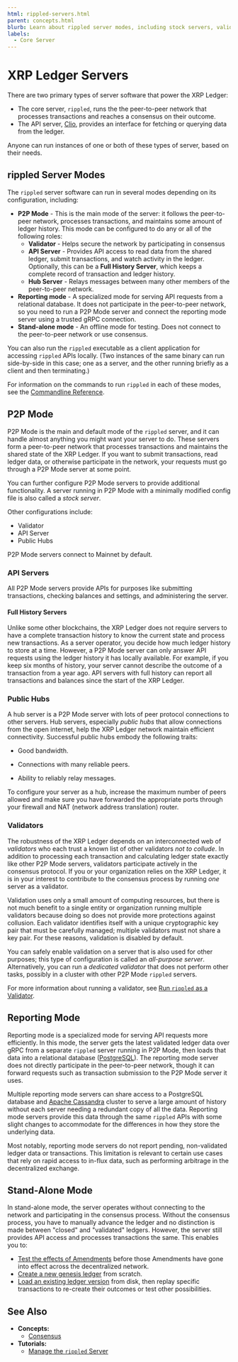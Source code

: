 ```yaml
---
html: rippled-servers.html
parent: concepts.html
blurb: Learn about rippled server modes, including stock servers, validator servers, and rippled servers run in stand-alone mode.
labels:
  - Core Server
---
```

# XRP Ledger Servers

There are two primary types of server software that power the XRP Ledger:

- The core server, `rippled`, runs the the peer-to-peer network that processes transactions and reaches a consensus on their outcome.
- The API server, [Clio](clio-server.html), provides an interface for fetching or querying data from the ledger.

Anyone can run instances of one or both of these types of server, based on their needs.

## rippled Server Modes

The `rippled` server software can run in several modes depending on its configuration, including:

- **P2P Mode** - This is the main mode of the server: it follows the peer-to-peer network, processes transactions, and maintains some amount of ledger history. This mode can be configured to do any or all of the following roles:
    - **Validator** - Helps secure the network by participating in consensus
    - **API Server** - Provides API access to read data from the shared ledger, submit transactions, and watch activity in the ledger. Optionally, this can be a **Full History Server**, which keeps a complete record of transaction and ledger history.
    - **Hub Server** - Relays messages between many other members of the peer-to-peer network.
- **Reporting mode** - A specialized mode for serving API requests from a relational database. It does not participate in the peer-to-peer network, so you need to run a P2P Mode server and connect the reporting mode server using a trusted gRPC connection.
- **Stand-alone mode** - An offline mode for testing. Does not connect to the peer-to-peer network or use consensus.

You can also run the `rippled` executable as a client application for accessing `rippled` APIs locally. (Two instances of the same binary can run side-by-side in this case; one as a server, and the other running briefly as a client and then terminating.)

For information on the commands to run `rippled` in each of these modes, see the [Commandline Reference](commandline-usage.html).


## P2P Mode

P2P Mode is the main and default mode of the `rippled` server, and it can handle almost anything you might want your server to do. These servers form a peer-to-peer network that processes transactions and maintains the shared state of the XRP Ledger. If you want to submit transactions, read ledger data, or otherwise participate in the network, your requests must go through a P2P Mode server at some point.

You can further configure P2P Mode servers to provide additional functionality. A server running in P2P Mode with a minimally modified config file is also called a _stock server_. <!-- not sure I understand the rationale for calling it a "stock server" over a plain ol' server -->

Other configurations include:

- Validator
- API Server
- Public Hubs

P2P Mode servers connect to Mainnet by default.


### API Servers

All P2P Mode servers provide APIs for purposes like submitting transactions, checking balances and settings, and administering the server. <!--If you query the XRP Ledger for data or submit transactions for business use, it can be useful to [run your own server](xrpl-servers.html#reasons-to-run-your-own-server).-->

#### Full History Servers

Unlike some other blockchains, the XRP Ledger does not require servers to have a complete transaction history to know the current state and process new transactions. As a server operator, you decide how much ledger history to store at a time. However, a P2P Mode server can only answer API requests using the ledger history it has locally available. For example, if you keep six months of history, your server cannot describe the outcome of a transaction from a year ago. API servers with full history can report all transactions and balances since the start of the XRP Ledger.


### Public Hubs

A hub server is a P2P Mode server with lots of peer protocol connections to other servers. Hub servers, especially _public hubs_ that allow connections from the open internet, help the XRP Ledger network maintain efficient connectivity. Successful public hubs embody the following traits:

- Good bandwidth.

- Connections with many reliable peers.

- Ability to reliably relay messages.

To configure your server as a hub, increase the maximum number of peers allowed and make sure you have forwarded the appropriate ports through your firewall and NAT (network address translation) router.


### Validators

The robustness of the XRP Ledger depends on an interconnected web of _validators_ who each trust a known list of other validators _not to collude_. In addition to processing each transaction and calculating ledger state exactly like other P2P Mode servers, validators participate actively in the consensus protocol. If you or your organization relies on the XRP Ledger, it is in your interest to contribute to the consensus process by running _one_ server as a validator.

Validation uses only a small amount of computing resources, but there is not much benefit to a single entity or organization running multiple validators because doing so does not provide more protections against collusion. Each validator identifies itself with a unique cryptographic key pair that must be carefully managed; multiple validators must not share a key pair. For these reasons, validation is disabled by default.

You can safely enable validation on a server that is also used for other purposes; this type of configuration is called an _all-purpose server_. Alternatively, you can run a _dedicated validator_ that does not perform other tasks, possibly in a cluster with other P2P Mode `rippled` servers.

For more information about running a validator, see [Run `rippled` as a Validator](run-rippled-as-a-validator.html).


## Reporting Mode

Reporting mode is a specialized mode for serving API requests more efficiently. In this mode, the server gets the latest validated ledger data over gRPC from a separate `rippled` server running in P2P Mode, then loads that data into a relational database ([PostgreSQL](https://www.postgresql.org/)). The reporting mode server does not directly participate in the peer-to-peer network, though it can forward requests such as transaction submission to the P2P Mode server it uses.

Multiple reporting mode servers can share access to a PostgreSQL database and [Apache Cassandra](https://cassandra.apache.org/) cluster to serve a large amount of history without each server needing a redundant copy of all the data. Reporting mode servers provide this data through the same `rippled` APIs with some slight changes to accommodate for the differences in how they store the underlying data.

Most notably, reporting mode servers do not report pending, non-validated ledger data or transactions. This limitation is relevant to certain use cases that rely on rapid access to in-flux data, such as performing arbitrage in the decentralized exchange.

<!-- TODO: link setup steps for Reporting Mode when those are ready -->


## Stand-Alone Mode

In stand-alone mode, the server operates without connecting to the network and participating in the consensus process. Without the consensus process, you have to manually advance the ledger and no distinction is made between "closed" and "validated" ledgers. However, the server still provides API access and processes transactions the same. This enables you to:

- [Test the effects of Amendments](test-amendments.html) before those Amendments have gone into effect across the decentralized network.
- [Create a new genesis ledger](start-a-new-genesis-ledger-in-stand-alone-mode.html) from scratch.
- [Load an existing ledger version](load-a-saved-ledger-in-stand-alone-mode.html) from disk, then replay specific transactions to re-create their outcomes or test other possibilities.


## See Also
- **Concepts:**
    - [Consensus](consensus.html)
- **Tutorials:**
    - [Manage the `rippled` Server](manage-the-rippled-server.html)